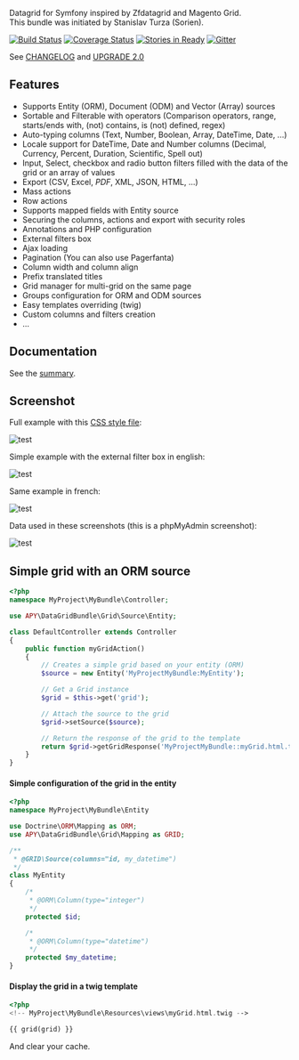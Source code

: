 Datagrid for Symfony inspired by Zfdatagrid and Magento Grid.  
This bundle was initiated by Stanislav Turza (Sorien).

[![Build Status](https://secure.travis-ci.org/APY/APYDataGridBundle.png?branch=master)](http://travis-ci.org/APY/APYDataGridBundle) 
[![Coverage Status](https://coveralls.io/repos/github/APY/APYDataGridBundle/badge.svg?branch=test-improvement)](https://coveralls.io/github/APY/APYDataGridBundle?branch=test-improvement)
[![Stories in Ready](https://badge.waffle.io/APY/APYDataGridBundle.svg?label=ready&title=Ready)](http://waffle.io/APY/APYDataGridBundle)
[![Gitter](https://badges.gitter.im/APY/APYDataGridBundle.svg)](https://gitter.im/APY/APYDataGridBundle?utm_source=badge&utm_medium=badge&utm_campaign=pr-badge)

See [CHANGELOG](https://github.com/APY/APYDataGridBundle/blob/master/CHANGELOG.md) and [UPGRADE 2.0](https://github.com/APY/APYDataGridBundle/blob/master/UPGRADE-2.0.md)

## Features

- Supports Entity (ORM), Document (ODM) and Vector (Array) sources
- Sortable and Filterable with operators (Comparison operators, range, starts/ends with, (not) contains, is (not) defined, regex)
- Auto-typing columns (Text, Number, Boolean, Array, DateTime, Date, ...)
- Locale support for DateTime, Date and Number columns (Decimal, Currency, Percent, Duration, Scientific, Spell out)
- Input, Select, checkbox and radio button filters filled with the data of the grid or an array of values
- Export (CSV, Excel, _PDF_, XML, JSON, HTML, ...)
- Mass actions
- Row actions
- Supports mapped fields with Entity source
- Securing the columns, actions and export with security roles
- Annotations and PHP configuration
- External filters box
- Ajax loading
- Pagination (You can also use Pagerfanta)
- Column width and column align
- Prefix translated titles
- Grid manager for multi-grid on the same page
- Groups configuration for ORM and ODM sources
- Easy templates overriding (twig)
- Custom columns and filters creation
- ...

## Documentation

See the [summary](https://github.com/APY/APYDataGridBundle/blob/master/Resources/doc/summary.md).

## Screenshot

Full example with this [CSS style file](https://github.com/APY/APYDataGridBundle/blob/master/Resources/doc/grid_configuration/working_example.css):

![test](https://github.com/APY/APYDataGridBundle/blob/master/Resources/doc/images/screenshot_full.png?raw=true)

Simple example with the external filter box in english:

![test](https://github.com/APY/APYDataGridBundle/blob/master/Resources/doc/images/screenshot_en.png?raw=true)

Same example in french:

![test](https://github.com/APY/APYDataGridBundle/blob/master/Resources/doc/images/screenshot_fr.png?raw=true)

Data used in these screenshots (this is a phpMyAdmin screenshot):

![test](https://github.com/APY/APYDataGridBundle/blob/master/Resources/doc/images/screenshot_database.png?raw=true)

## Simple grid with an ORM source

```php
<?php
namespace MyProject\MyBundle\Controller;

use APY\DataGridBundle\Grid\Source\Entity;

class DefaultController extends Controller
{
	public function myGridAction()
	{
		// Creates a simple grid based on your entity (ORM)
		$source = new Entity('MyProjectMyBundle:MyEntity');

		// Get a Grid instance
		$grid = $this->get('grid');

		// Attach the source to the grid
		$grid->setSource($source);

		// Return the response of the grid to the template
		return $grid->getGridResponse('MyProjectMyBundle::myGrid.html.twig');
	}
}
```

#### Simple configuration of the grid in the entity

```php
<?php
namespace MyProject\MyBundle\Entity

use Doctrine\ORM\Mapping as ORM;
use APY\DataGridBundle\Grid\Mapping as GRID;

/**
 * @GRID\Source(columns="id, my_datetime")
 */
class MyEntity
{
	/*
	 * @ORM\Column(type="integer")
	 */
	protected $id;

	/*
	 * @ORM\Column(type="datetime")
	 */
	protected $my_datetime;
}
```

#### Display the grid in a twig template

```php
<?php
<!-- MyProject\MyBundle\Resources\views\myGrid.html.twig -->

{{ grid(grid) }}
```

And clear your cache.

